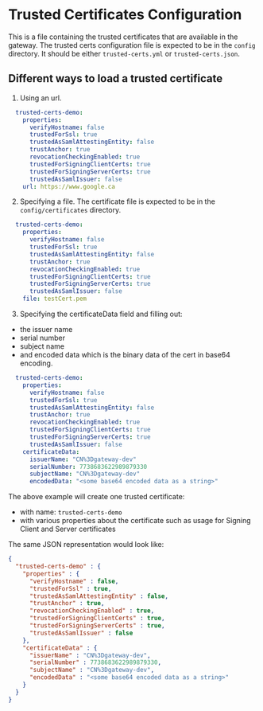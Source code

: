 # Trusted Certificates Configuration
This is a file containing the trusted certificates that are available in the gateway.
The trusted certs configuration file is expected to be in the `config` directory. It should be either `trusted-certs.yml` or `trusted-certs.json`.

## Different ways to load a trusted certificate
1. Using an url.
```yaml
  trusted-certs-demo:
    properties:
      verifyHostname: false
      trustedForSsl: true
      trustedAsSamlAttestingEntity: false
      trustAnchor: true
      revocationCheckingEnabled: true
      trustedForSigningClientCerts: true
      trustedForSigningServerCerts: true
      trustedAsSamlIssuer: false
    url: https://www.google.ca
```
2. Specifying a file. The certificate file is expected to be in the `config/certificates` directory.
```yaml
  trusted-certs-demo:
    properties:
      verifyHostname: false
      trustedForSsl: true
      trustedAsSamlAttestingEntity: false
      trustAnchor: true
      revocationCheckingEnabled: true
      trustedForSigningClientCerts: true
      trustedForSigningServerCerts: true
      trustedAsSamlIssuer: false
    file: testCert.pem
```
3. Specifying the certificateData field and filling out:
 - the issuer name
 - serial number
 - subject name
 - and encoded data which is the binary data of the cert in base64 encoding.
```yaml
  trusted-certs-demo:
    properties:
      verifyHostname: false
      trustedForSsl: true
      trustedAsSamlAttestingEntity: false
      trustAnchor: true
      revocationCheckingEnabled: true
      trustedForSigningClientCerts: true
      trustedForSigningServerCerts: true
      trustedAsSamlIssuer: false
    certificateData:
      issuerName: "CN%3Dgateway-dev"
      serialNumber: 7738683622989879330
      subjectName: "CN%3Dgateway-dev"
      encodedData: "<some base64 encoded data as a string>"
  ```
The above example will create one trusted certificate:
* with name: `trusted-certs-demo`
* with various properties about the certificate such as usage for Signing Client and Server certificates
          
The same JSON representation would look like:
```json
{
  "trusted-certs-demo" : {
    "properties" : {
      "verifyHostname" : false,
      "trustedForSsl" : true,
      "trustedAsSamlAttestingEntity" : false,
      "trustAnchor" : true,
      "revocationCheckingEnabled" : true,
      "trustedForSigningClientCerts" : true,
      "trustedForSigningServerCerts" : true,
      "trustedAsSamlIssuer" : false
    },
    "certificateData" : {
      "issuerName" : "CN%3Dgateway-dev",
      "serialNumber" : 7738683622989879330,
      "subjectName" : "CN%3Dgateway-dev",
      "encodedData" : "<some base64 encoded data as a string>"
    }
  }
}
```
